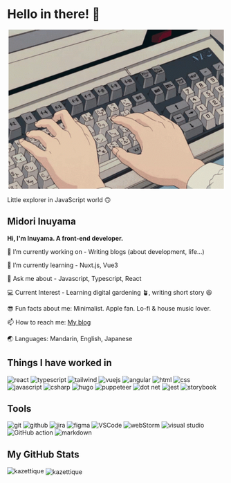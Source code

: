 # Hello in there! 👋

<div align="center">
 <img src="img/aesthetic-typing.gif" alt="aesthetic typing">
</div>

Little explorer in JavaScript world 🙃

## Midori Inuyama

**Hi, I'm Inuyama. A front-end developer.**

🔭 I’m currently working on - Writing blogs (about development, life...)

🌱 I’m currently learning - Nuxt.js, Vue3

💬 Ask me about - Javascript, Typescript, React

💻 Current Interest - Learning digital gardening 🪴, writing short story 😆

😎 Fun facts about me: Minimalist. Apple fan. Lo-fi & house music lover.

📫 How to reach me: [My blog](https://kazettique.me/)

🌏 Languages: Mandarin, English, Japanese

## Things I have worked in

![react](https://img.shields.io/badge/React-20232A?style=for-the-badge&logo=react&logoColor=61DAFB)
![typescript](https://img.shields.io/badge/TypeScript-007ACC?style=for-the-badge&logo=typescript&logoColor=white)
![tailwind](https://img.shields.io/badge/Tailwind_CSS-38B2AC?style=for-the-badge&logo=tailwind-css&logoColor=white)
![vuejs](https://img.shields.io/badge/Vue.js-35495E?style=for-the-badge&logo=vuedotjs&logoColor=4FC08D)
![angular](https://img.shields.io/badge/Angular-DD0031?style=for-the-badge&logo=angular&logoColor=white)
![html](https://img.shields.io/badge/HTML5-E34F26?style=for-the-badge&logo=html5&logoColor=white)
![css](https://img.shields.io/badge/CSS3-1572B6?style=for-the-badge&logo=css3&logoColor=white)
![javascript](https://img.shields.io/badge/JavaScript-323330?style=for-the-badge&logo=javascript&logoColor=F7DF1E)
![csharp](https://img.shields.io/badge/C%23-239120?style=for-the-badge&logo=c-sharp&logoColor=white)
![hugo](https://img.shields.io/badge/Hugo-FF4088?style=for-the-badge&logo=hugo&logoColor=white)
![puppeteer](https://img.shields.io/badge/Puppeteer-40B5A4?style=for-the-badge&logo=Puppeteer&logoColor=white)
![dot net](https://img.shields.io/badge/.NET-512BD4?style=for-the-badge&logo=dotnet&logoColor=white)
![jest](https://img.shields.io/badge/Jest-C21325?style=for-the-badge&logo=jest&logoColor=white)
![storybook](https://img.shields.io/badge/storybook-FF4785?style=for-the-badge&logo=storybook&logoColor=white)

## Tools

![git](https://img.shields.io/badge/GIT-E44C30?style=for-the-badge&logo=git&logoColor=white)
![github](https://img.shields.io/badge/GitHub-100000?style=for-the-badge&logo=github&logoColor=white)
![jira](https://img.shields.io/badge/Jira-0052CC?style=for-the-badge&logo=Jira&logoColor=white)
![figma](https://img.shields.io/badge/Figma-F24E1E?style=for-the-badge&logo=figma&logoColor=white)
![VSCode](https://img.shields.io/badge/VSCode-0078D4?style=for-the-badge&logo=visual%20studio%20code&logoColor=white)
![webStorm](https://img.shields.io/badge/WebStorm-000000?style=for-the-badge&logo=WebStorm&logoColor=white)
![visual studio](https://img.shields.io/badge/Visual_Studio-5C2D91?style=for-the-badge&logo=visual%20studio&logoColor=white)
![GitHub action](https://img.shields.io/badge/GitHub_Actions-2088FF?style=for-the-badge&logo=github-actions&logoColor=white)
![markdown](https://img.shields.io/badge/Markdown-000000?style=for-the-badge&logo=markdown&logoColor=white)


<!-- ## Operating System familiar with

![macOS](https://img.shields.io/badge/mac%20os-000000?style=for-the-badge&logo=apple&logoColor=white)
![windows](https://img.shields.io/badge/Windows-0078D6?style=for-the-badge&logo=windows&logoColor=white) -->

<!-- ## Little Side Projects 🙈

- [Cash Flow Game](https://kazettique.github.io/cash-flow-sheet/)
- [TS Space](https://ts-space-hcyepl6ep-kazettique.vercel.app)
- [Telegraph Key](https://kazettique.github.io/telegraph-key/) -->

## My GitHub Stats

<p><img align="left" src="https://github-readme-stats.vercel.app/api/top-langs?username=kazettique&show_icons=true&locale=en&layout=compact" alt="kazettique" /></p>

 <p>&nbsp;<img align="center" src="https://github-readme-stats.vercel.app/api?username=kazettique&show_icons=true&locale=en" alt="kazettique" /></p>
